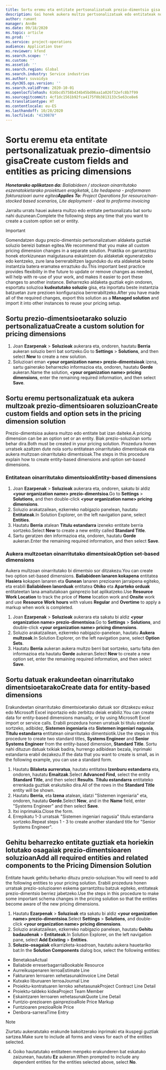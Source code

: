 ```yaml
---
title: Sortu eremu eta entitate pertsonalizatuak prezio-dimentsio gisa
description: Gai honek aukera multzo pertsonalizatuak edo entitateak nola sortu jakiteko informazioa eskaintzen du.
author: rumant
manager: AnnBe
ms.date: 09/18/2020
ms.topic: article
ms.prod: ''
ms.service: project-operations
audience: Application User
ms.reviewer: kfend
ms.search.scope: ''
ms.custom: ''
ms.assetid: ''
ms.search.region: Global
ms.search.industry: Service industries
ms.author: suvaidya
ms.dyn365.ops.version: ''
ms.search.validFrom: 2020-10-01
ms.openlocfilehash: 616bcd5758b434b45bd06aa1a026f32efc8b7f99
ms.sourcegitcommit: 4cf1dc1561b92fca4175f0b3813133c5e63ce8e6
ms.translationtype: HT
ms.contentlocale: eu-ES
ms.lasthandoff: 10/28/2020
ms.locfileid: "4130878"
---
```

# <a name="create-custom-fields-and-entities-as-pricing-dimensions"></a><span data-ttu-id="e5ad0-103">Sortu eremu eta entitate pertsonalizatuak prezio-dimentsio gisa</span><span class="sxs-lookup"><span data-stu-id="e5ad0-103">Create custom fields and entities as pricing dimensions</span></span>

<span data-ttu-id="e5ad0-104">_**Honetarako aplikatzen da:** Baliabideen / stockean oinarritutako eszenatokietarako proiektuen eragiketak, Lite hedapena - proformaren fakturazioari aurre egitea_</span><span class="sxs-lookup"><span data-stu-id="e5ad0-104">_**Applies To:** Project Operations for resource/non-stocked based scenarios, Lite deployment - deal to proforma invoicing_</span></span>

<span data-ttu-id="e5ad0-105">Jarraitu urrats hauei aukera multzo edo entitate pertsonalizatu bat sortu nahi duzunean.</span><span class="sxs-lookup"><span data-stu-id="e5ad0-105">Complete the following steps any time that you want to create a custom option set or entity.</span></span>

> [!IMPORTANT]
> <span data-ttu-id="e5ad0-106">Gomendatzen dugu prezio-dimentsio pertsonalizatuen aldaketa guztiak soluzio bereizi batean egitea.</span><span class="sxs-lookup"><span data-stu-id="e5ad0-106">We recommend that you make all custom pricing dimension changes in a separate solution.</span></span> <span data-ttu-id="e5ad0-107">Praktika on garrantzitsu honek etorkizunean malgutasuna eskaintzen du aldaketak eguneratzeko edo kentzeko, zure lana berrerabiltzen lagunduko du eta aldaketak beste instantzia batera eramatea erraztuko du.</span><span class="sxs-lookup"><span data-stu-id="e5ad0-107">This important best practice provides flexibility in the future to update or remove changes as needed, will help with re-use of your work, and makes it easier to port these changes to another instance.</span></span> <span data-ttu-id="e5ad0-108">Beharrezko aldaketa guztiak egin ondoren, esportatu soluzioa **kudeatutako soluzio** gisa, eta inportatu beste instantzia batzuetan zure prezioen konfigurazioa berrerabiltzeko.</span><span class="sxs-lookup"><span data-stu-id="e5ad0-108">After you have made all of the required changes, export this solution as a **Managed solution** and import it into other instances to reuse your pricing setup.</span></span>


## <a name="create-a-custom-solution-for-pricing-dimensions"></a><span data-ttu-id="e5ad0-109">Sortu prezio-dimentsioetarako soluzio pertsonalizatua</span><span class="sxs-lookup"><span data-stu-id="e5ad0-109">Create a custom solution for pricing dimensions</span></span>
1. <span data-ttu-id="e5ad0-110">Joan **Ezarpenak** > **Soluzioak** aukerara eta, ondoren, hautatu **Berria** aukeran soluzio berri bat sortzeko.</span><span class="sxs-lookup"><span data-stu-id="e5ad0-110">Go to **Settings** > **Solutions**, and then select **New** to create a new solution.</span></span> 
2. <span data-ttu-id="e5ad0-111">Soluzioari eman **\<your organization name> prezio-dimentsioak** izena, sartu gainerako beharrezko informazioa eta, ondoren, hautatu **Gorde** aukeran.</span><span class="sxs-lookup"><span data-stu-id="e5ad0-111">Name the solution, **\<your organization name> pricing dimensions**, enter the remaining required information, and then select **Save**.</span></span>
  
## <a name="create-custom-fields-and-option-sets-in-the-pricing-dimension-solution"></a><span data-ttu-id="e5ad0-112">Sortu eremu pertsonalizatuak eta aukera multzoak prezio-dimentsioaren soluzioan</span><span class="sxs-lookup"><span data-stu-id="e5ad0-112">Create custom fields and option sets in the pricing dimension solution</span></span>

<span data-ttu-id="e5ad0-113">Prezio-dimentsioa aukera multzo edo entitate bat izan daiteke.</span><span class="sxs-lookup"><span data-stu-id="e5ad0-113">A pricing dimension can be an option set or an entity.</span></span> <span data-ttu-id="e5ad0-114">Biak prezio-soluzioan sortu behar dira.</span><span class="sxs-lookup"><span data-stu-id="e5ad0-114">Both must be created in your pricing solution.</span></span> <span data-ttu-id="e5ad0-115">Prozedura honen urratsek azaltzen dute nola sortu entitatean oinarritutako dimentsioak eta aukera multzoan oinarritutako dimentsioak.</span><span class="sxs-lookup"><span data-stu-id="e5ad0-115">The steps in this procedure explain how to create entity-based dimensions and option set-based dimensions.</span></span>

### <a name="entity-based-dimensions"></a><span data-ttu-id="e5ad0-116">Entitatean oinarritutako dimentsioak</span><span class="sxs-lookup"><span data-stu-id="e5ad0-116">Entity-based dimensions</span></span>

1. <span data-ttu-id="e5ad0-117">Joan **Ezarpenak** > **Soluzioak** aukerara eta, ondoren, sakatu bi aldiz **\<your organization name> prezio-dimentsioa**.</span><span class="sxs-lookup"><span data-stu-id="e5ad0-117">Go to **Settings** > **Solutions**, and then double-click **\<your organization name> pricing dimensions**.</span></span>
2. <span data-ttu-id="e5ad0-118">Soluzio arakatzailean, ezkerreko nabigazio panelean, hautatu **Entitateak**.</span><span class="sxs-lookup"><span data-stu-id="e5ad0-118">In Solution Explorer, on the left navigation pane, select **Entities**.</span></span>
3. <span data-ttu-id="e5ad0-119">Hautatu **Berria** atalean **Titulu estandarra** izeneko entitate berria sortzeko.</span><span class="sxs-lookup"><span data-stu-id="e5ad0-119">Select **New** to create a new entity called **Standard Title**.</span></span> 
4. <span data-ttu-id="e5ad0-120">Sartu geratzen den informazioa eta, ondoren, hautatu **Gorde** aukeran.</span><span class="sxs-lookup"><span data-stu-id="e5ad0-120">Enter the remaining required information, and then select **Save**.</span></span>


### <a name="option-set-based-dimensions"></a><span data-ttu-id="e5ad0-121">Aukera multzoetan oinarritutako dimentsioak</span><span class="sxs-lookup"><span data-stu-id="e5ad0-121">Option set-based dimensions</span></span> 
<span data-ttu-id="e5ad0-122">Aukera multzoan oinarritutako bi dimentsio sor ditzakezu.</span><span class="sxs-lookup"><span data-stu-id="e5ad0-122">You can create two option set-based dimensions.</span></span> <span data-ttu-id="e5ad0-123">**Baliabideen lanaren kokapena** entitatea **Hasiera** kokapen lanaren eta **Gunean** lanaren prezioaren jarraipena egiteko, eta erabili **Baliabideen lanorduak** entitatea **Ohiko** eta **Aparteko orduak** entitateetan lana amaitutakoan gainprezio bat aplikatzeko.</span><span class="sxs-lookup"><span data-stu-id="e5ad0-123">Use **Resource Work Location** to track the price of **Home** location work and **Onsite** work and use **Resource Work hours** with values **Regular** and **Overtime** to apply a markup when work is completed.</span></span>


1. <span data-ttu-id="e5ad0-124">Joan **Ezarpenak** > **Soluzioak** aukerara eta sakatu bi aldiz **\<your organization name> prezio-dimentsioa**.</span><span class="sxs-lookup"><span data-stu-id="e5ad0-124">Go to **Settings** > **Solutions**, and double-click  **\<your organization name> pricing dimensions**.</span></span> 
2. <span data-ttu-id="e5ad0-125">Soluzio arakatzailean, ezkerreko nabigazio-panelean, hautatu **Aukera multzoak**.</span><span class="sxs-lookup"><span data-stu-id="e5ad0-125">In Solution Explorer, on the left navigation pane, select  **Option Sets**.</span></span> 
3. <span data-ttu-id="e5ad0-126">Hautatu **Berria** aukeran aukera multzo berri bat sortzeko, sartu falta den informazioa eta hautatu **Gorde** aukeran.</span><span class="sxs-lookup"><span data-stu-id="e5ad0-126">Select **New** to create a new option set, enter the remaining required information, and then select **Save**.</span></span>

## <a name="create-data-for-entity-based-dimensions"></a><span data-ttu-id="e5ad0-127">Sortu datuak erakundeetan oinarritutako dimentsioetarako</span><span class="sxs-lookup"><span data-stu-id="e5ad0-127">Create data for entity-based dimensions</span></span>

<span data-ttu-id="e5ad0-128">Erakundeetan oinarritutako dimentsioetarako datuak sor ditzakezu eskuz edo Microsoft Excel inportazio edo zerbitzu deiak erabiliz.</span><span class="sxs-lookup"><span data-stu-id="e5ad0-128">You can create data for entity-based dimensions manually, or by using Microsoft Excel import or service calls.</span></span> <span data-ttu-id="e5ad0-129">Erabili prozedura honen urratsak bi titulu estandar sortzeko, adibidez, **Sistemen ingeniaria** eta **Sistemen ingeniari nagusia**, **Titulu estandarra** entitatean oinarritutako dimentsiotik.</span><span class="sxs-lookup"><span data-stu-id="e5ad0-129">Use the steps in this procedure to create two standard titles, **Systems Engineer** and **Senior Systems Engineer** from the entity-based dimension, **Standard Title**.</span></span> <span data-ttu-id="e5ad0-130">Sortu nahi dituzun datuak txikiak badira, hurrengo adibidean bezala, inprimaki estandarra erabil dezakezu.</span><span class="sxs-lookup"><span data-stu-id="e5ad0-130">If the data that you want to create is small, as in the following example, you can use a standard form.</span></span>

1. <span data-ttu-id="e5ad0-131">Hautatu **Bilaketa aurreratua**, hautatu entitatea **Izenburu estandarra** eta, ondoren, hautatu **Emaitzak**.</span><span class="sxs-lookup"><span data-stu-id="e5ad0-131">Select **Advanced Find**, select the entity **Standard Title**, and then select **Results**.</span></span> <span data-ttu-id="e5ad0-132">**Titulu estandarra** entitateko errenkada guztiak erakutsiko dira.</span><span class="sxs-lookup"><span data-stu-id="e5ad0-132">All of the rows in the **Standard Title** entity will be shown.</span></span>
2. <span data-ttu-id="e5ad0-133">Hautatu **Berria**, eta **Izena** atalean, idatzi "Sistemen ingeniaria" eta, ondoren, hautatu **Gorde**.</span><span class="sxs-lookup"><span data-stu-id="e5ad0-133">Select **New**, and in the **Name** field, enter "Systems Engineer" and then select **Save**.</span></span>
3. <span data-ttu-id="e5ad0-134">Itxi inprimakia.</span><span class="sxs-lookup"><span data-stu-id="e5ad0-134">Close the form.</span></span> 
4. <span data-ttu-id="e5ad0-135">Errepikatu 1-3 urratsak "Sistemen ingeniari nagusia" titulu estandarra sortzeko.</span><span class="sxs-lookup"><span data-stu-id="e5ad0-135">Repeat steps 1 - 3 to create another standard title for "Senior Systems Engineer".</span></span>

## <a name="add-all-required-entities-and-related-components-to-the-pricing-dimension-solution"></a><span data-ttu-id="e5ad0-136">Gehitu beharrezko entitate guztiak eta horiekin lotutako osagaiak prezio-dimentsioaren soluzioan</span><span class="sxs-lookup"><span data-stu-id="e5ad0-136">Add all required entities and related components to the Pricing Dimension Solution</span></span>
<span data-ttu-id="e5ad0-137">Entitate hauek gehitu beharko dituzu prezio-soluzioan.</span><span class="sxs-lookup"><span data-stu-id="e5ad0-137">You will need to add the following entities to your pricing solution.</span></span> <span data-ttu-id="e5ad0-138">Erabili prozedura honen urratsak prezio-soluzioaren eskema garrantzitsu batzuk egiteko, entitateak prezio-dimentsio berriez jabetzeko.</span><span class="sxs-lookup"><span data-stu-id="e5ad0-138">Use the steps in this procedure to make some important schema changes in the pricing solution so that the entities become aware of the new pricing dimensions.</span></span>

1. <span data-ttu-id="e5ad0-139">Hautatu **Ezarpenak** > **Soluzioak** eta sakatu bi aldiz **\<your organization name> prezio-dimentsioa**.</span><span class="sxs-lookup"><span data-stu-id="e5ad0-139">Select **Settings** > **Solutions**, and double-click **\<your organization name> pricing dimensions**.</span></span> 
2. <span data-ttu-id="e5ad0-140">Soluzio arakatzailean, ezkerreko nabigazio panelean, hautatu **Gehitu badaudenak** > **Entitateak**.</span><span class="sxs-lookup"><span data-stu-id="e5ad0-140">In Solution Explorer, on the left navigation pane, select **Add Existing** > **Entities**.</span></span>
3. <span data-ttu-id="e5ad0-141">**Soluzio-osagaiak** elkarrizketa-koadroan, hautatu aukera hauetariko bat:</span><span class="sxs-lookup"><span data-stu-id="e5ad0-141">In the **Solution Components** dialog box, select the following entities:</span></span>

  - <span data-ttu-id="e5ad0-142">Benetakoa</span><span class="sxs-lookup"><span data-stu-id="e5ad0-142">Actual</span></span>
  - <span data-ttu-id="e5ad0-143">Baliabide erreserbagarria</span><span class="sxs-lookup"><span data-stu-id="e5ad0-143">Bookable Resource</span></span>
  - <span data-ttu-id="e5ad0-144">Aurreikuspenaren lerroa</span><span class="sxs-lookup"><span data-stu-id="e5ad0-144">Estimate Line</span></span>
  - <span data-ttu-id="e5ad0-145">Fakturaren lerroaren xehetasunak</span><span class="sxs-lookup"><span data-stu-id="e5ad0-145">Invoice Line Detail</span></span>
  - <span data-ttu-id="e5ad0-146">Kutxako liburuaren lerroa</span><span class="sxs-lookup"><span data-stu-id="e5ad0-146">Journal Line</span></span>
  - <span data-ttu-id="e5ad0-147">Proiektu-kontratuaren lerroko xehetasunak</span><span class="sxs-lookup"><span data-stu-id="e5ad0-147">Project Contract Line Detail</span></span>
  - <span data-ttu-id="e5ad0-148">Proiektu-taldeko kidea</span><span class="sxs-lookup"><span data-stu-id="e5ad0-148">Project Team Member</span></span>
  - <span data-ttu-id="e5ad0-149">Eskaintzaren lerroaren xehetasunak</span><span class="sxs-lookup"><span data-stu-id="e5ad0-149">Quote Line Detail</span></span>
  - <span data-ttu-id="e5ad0-150">Funtzio-prezioaren gainprezioa</span><span class="sxs-lookup"><span data-stu-id="e5ad0-150">Role Price Markup</span></span>
  - <span data-ttu-id="e5ad0-151">Funtzioaren prezioa</span><span class="sxs-lookup"><span data-stu-id="e5ad0-151">Role Price</span></span> 
  - <span data-ttu-id="e5ad0-152">Denbora-sarrera</span><span class="sxs-lookup"><span data-stu-id="e5ad0-152">Time Entry</span></span> 


> [!NOTE]
> <span data-ttu-id="e5ad0-153">Ziurtatu aukeratutako erakunde bakoitzerako inprimaki eta ikuspegi guztiak sartzea.</span><span class="sxs-lookup"><span data-stu-id="e5ad0-153">Make sure to include all forms and views for each of the entities selected.</span></span>

4. <span data-ttu-id="e5ad0-154">Goiko hautatutako entitateen menpeko erakunderen bat eskatuko zaizunean, hautatu **Ez** aukeran.</span><span class="sxs-lookup"><span data-stu-id="e5ad0-154">When prompted to include any dependent entities for the entities selected above, select **No**.</span></span>

